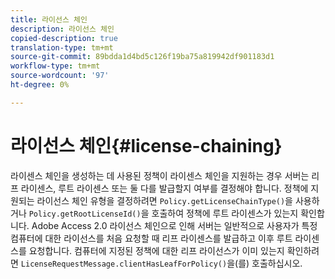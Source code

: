 ```yaml
---
title: 라이선스 체인
description: 라이선스 체인
copied-description: true
translation-type: tm+mt
source-git-commit: 89bdda1d4bd5c126f19ba75a819942df901183d1
workflow-type: tm+mt
source-wordcount: '97'
ht-degree: 0%

---
```



# 라이선스 체인{#license-chaining}

라이센스 체인을 생성하는 데 사용된 정책이 라이센스 체인을 지원하는 경우 서버는 리프 라이센스, 루트 라이센스 또는 둘 다를 발급할지 여부를 결정해야 합니다. 정책에 지원되는 라이선스 체인 유형을 결정하려면 `Policy.getLicenseChainType()`을 사용하거나 `Policy.getRootLicenseId()`을 호출하여 정책에 루트 라이센스가 있는지 확인합니다. Adobe Access 2.0 라이선스 체인으로 인해 서버는 일반적으로 사용자가 특정 컴퓨터에 대한 라이선스를 처음 요청할 때 리프 라이센스를 발급하고 이후 루트 라이센스를 요청합니다. 컴퓨터에 지정된 정책에 대한 리프 라이선스가 이미 있는지 확인하려면 `LicenseRequestMessage.clientHasLeafForPolicy()`을(를) 호출하십시오.
